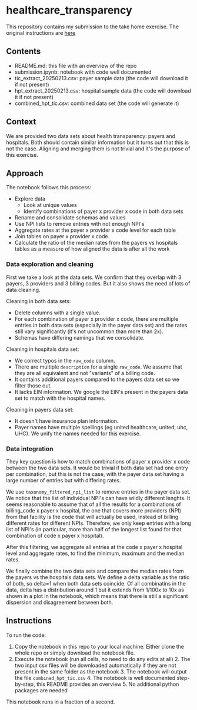 # healthcare_transparency

This repository contains my submission to the take home exercise. The original instructions are [here](https://github.com/serif-health/takehome)

## Contents
- README.md: this file with an overview of the repo
- submission.ipynb: notebook with code well documented
- tic_extract_20250213.csv: payer sample data (the code will download it if not present)
- hpt_extract_20250213.csv: hospital sample data (the code will download it if not present)
- combined_hpt_tic.csv: combined data set (the code will generate it)

## Context

We are provided two data sets about health transparency: payers and hospitals. Both should contain similar information but it turns out that this is not the case. Aligning and merging them is not trivial and it's the purpose of this exercise.

## Approach

The notebook follows this process:
- Explore data
    - Look at unique values
    - Identify combinations of payer x provider x code in both data sets
- Rename and consolidate schemas and values
- Use NPI lists to remove entries with not enough NPI's
- Aggregate rates at the payer x provider x code level for each table
- Join tables on payer x provider x code.
- Calculate the ratio of the median rates from the payers vs hospitals tables as a measure of how aligned the data is after all the work


### Data exploration and cleaning

First we take a look at the data sets. We confirm that they overlap with 3 payers, 3 providers and 3 billing codes. But it also shows the need of lots of data cleaning.

Cleaning in both data sets:
- Delete columns with a single value.
- For each combination of payer x provider x code, there are multiple entries in both data sets (especially in the payer data set) and the rates still vary significantly (it's not uncommon than more than 2x).
- Schemas have differing namings that we consolidate.

Cleaning in hospitals data set:
- We correct typos in the `raw_code` column.
- There are multiple `description` for a single `raw_code`. We assume that they are all equivalent and not "variants" of a billing code.
- It contains additional payers compared to the payers data set so we filter those out.
- It lacks EIN information. We google the EIN's present in the payers data set to match with the hospital names.

Cleaning in payers data set:
- It doesn't have insurance plan information.
- Payer names have multiple spellings (eg united healthcare, united, uhc, UHC). We unify the names needed for this exercise.

### Data integration

They key question is how to match combinations of payer x provider x code between the two data sets. It would be trivial if both data set had one entry per combination, but this is not the case, with the payer data set having a large number of entries but with differing rates. 

We use `taxonomy_filtered_npi_list` to remove entries in the payer data set. We notice that the list of individual NPI's can have wildly different lenghts. It seems reasonable to assume that of all the results for a combinations of billing_code x payer x hospital, the one that covers more providers (NPI) from that facility is the code that will actually be used, instead of billing different rates for different NPIs. Therefore, we only keep entries with a long list of NPI's (in particular, more than half of the longest list found for that combination of code x payer x hospital). 

After this filtering, we aggregate all entries at the code x payer x hospital level and aggregate rates, to find the minimum, maximum and the median rates.

We finally combine the two data sets and compare the median rates from the payers vs the hospitals data sets. We define a delta variable as the ratio of both, so delta=1 when both data sets coincide. Of all combinatins in the data, delta has a distribution around 1 but it extends from 1/100x to 10x as shown in a plot in the notebook, which means that there is still a significant dispersion and disagreement between both.

## Instructions 

To run the code:
1. Copy the notebook in this repo to your local machine. Either clone the whole repo or simply download the notebook file.
1. Execute the notebook (run all cells, no need to do any edits at all)
    2. The two input csv files will be downloaded automatically if they are not present in the same folder as the notebook
    3. The notebook will output the file `combined_hpt_tic.csv`
    4. The notebook is well documented step-by-step, this README provides an overview
    5. No additional python packages are needed

This notebook runs in a fraction of a second.

